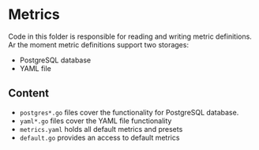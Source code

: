 # Metrics

Code in this folder is responsible for reading and writing metric definitions. 
Ar the moment metric definitions support two storages:
* PostgreSQL database
* YAML file

## Content

* `postgres*.go` files cover the functionality for PostgreSQL database.
* `yaml*.go` files cover the YAML file functionality
* `metrics.yaml` holds all default metrics and presets
* `default.go` provides an access to default metrics
